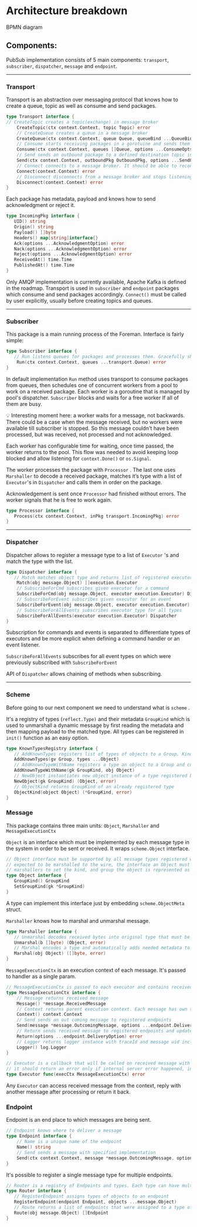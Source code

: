 # Architecture breakdown

BPMN diagram

## Components:

PubSub implementation consists of 5 main components: `transport`, `subscriber`, `dispatcher`, `message` and `endpoint`. 

---

### Transport

Transport is an abstraction over messaging protocol that knows how to create a queue, topic as well as  consume and send packages. 

```go
type Transport interface {
// CreateTopic creates a topic(exchange) in message broker
	CreateTopic(ctx context.Context, topic Topic) error
	// CreateQueue creates a queue in a message broker
	CreateQueue(ctx context.Context, queue Queue, queueBind ...QueueBind) error
	// Consume starts receiving packages in a gorotuine and sends them to the <-chan IncomingPkg
	Consume(ctx context.Context, queues []Queue, options ...ConsumeOpts) (<-chan IncomingPkg, error)
	// Send sends an outbound package to a defined destination topic in OutboundPkg
	Send(ctx context.Context, outboundPkg OutboundPkg, options ...SendOpts) error
	// Connect connects to a message broker. It should be able to reconnect automatically in case of failure. 
	Connect(context.Context) error
	// Disconnect disconnects from a message broker and stops listening for packages.
	Disconnect(context.Context) error
}
```

Each package has metadata, payload and knows how to send acknowledgment or reject it. 

```go
type IncomingPkg interface {
   UID() string
   Origin() string
   Payload() []byte
   Headers() map[string]interface{}
   Ack(options ...AcknowledgmentOption) error
   Nack(options ...AcknowledgmentOption) error
   Reject(options ...AcknowledgmentOption) error
   ReceivedAt() time.Time
   PublishedAt() time.Time
}
```

Only AMQP implementation is currently available, Apache Kafka is defined in the roadmap.  Transport is used in `subscriber` and `endpoint` packages which consume and send packages accordingly.  `Connect()` must be called by user explicitly, usually before creating topics and queues.

---

### Subscriber

This package is a main running process of the Foreman. Interface is fairly simple:

```go
type Subscriber interface {
   // Run listens queues for packages and processes them. Gracefully shuts down either on os.Signal or ctx.Done()
	Run(ctx context.Context, queues ...transport.Queue) error
}
```

In default implementation `Run` method uses transport to consume packages from queues, then schedules one of concurrent workers from a pool to work on a received package. Each worker is a goroutine that is managed by pool's dispatcher. `Subscriber` blocks and waits for a free worker If all of them are busy. 

<aside>
💡 Interesting moment here: a worker waits for a message, not backwards. There could be a case when the message received, but no workers were available till subscriber is stopped.  So this message couldn't have been processed, but was received, not processed and not acknowledged.

</aside>

Each worker has configurable time for waiting, once time passed, the worker returns to the pool.  This flow was needed to avoid keeping loop blocked and allow listening for `context.Done()` or `os.Signal`.  

The worker processes the package with `Processor` .  The last one uses `Marshaller` to decode a received package, matches it’s type with a list of `Executor`'s  in `Dispatcher` and calls them in order on the package. 

Acknowledgement is sent once `Processor` had finished without errors. The worker signals that he is free to work again.  

```go
type Processor interface {
   Process(ctx context.Context, inPkg transport.IncomingPkg) error
}
```

---

### Dispatcher

Dispatcher allows to register a message type to a list of  `Executor` 's and match the type with the list. 

```go
type Dispatcher interface {
   // Match matches object type and returns list of registered executors for this type
	Match(obj message.Object) []execution.Executor
	// SubscribeForCmd subscribes given executor for a command
	SubscribeForCmd(obj message.Object, executor execution.Executor) Dispatcher
	// SubscribeForEvent subscribes given executor for an event
	SubscribeForEvent(obj message.Object, executor execution.Executor) Dispatcher
	// SubscribeForAllEvents subscribes executor type for all types
	SubscribeForAllEvents(executor execution.Executor) Dispatcher
}
```

Subscription for commands and events is separated to differentiate types of executors and be more explicit when defining a command handler or an event listener.

 `SubscribeForAllEvents` subscribes for all event types on which were previously subscribed with `SubscribeForEvent`

API of `Dispatcher` allows chaining of methods when subscribing. 

---

### Scheme

Before going to our next component we need to understand what is `scheme` .

It's a registry of types (`reflect.Type)` and their metadata `GroupKind` which is used to unmarshall a dynamic message by first reading the metadata and then mapping payload to the matched type.  All types can be registered in `init()` function as an easy option.

```go
type KnownTypesRegistry interface {
   // AddKnownTypes registers list of types of objects to a Group. Kind of each type will be set as struct name using reflection
   AddKnownTypes(gv Group, types ...Object)
   // AddKnownTypeWithName registers a type an object to a Group and custom defined Kind
   AddKnownTypeWithName(gk GroupKind, obj Object)
   // NewObject instantiates new object instance of a type registered behind GroupKind
   NewObject(gk GroupKind) (Object, error)
   // ObjectKind returns GroupKind of an already registered type
   ObjectKind(object Object) (*GroupKind, error)
}
```

### Message

This package contains three main units: `Object`, `Marshaller` and `MessageExecutionCtx`

`Object` is an interface which must be implemented by each message type in the system in order to be sent or received.  It wraps `scheme.Object` interface. 

```go
// Object interface must be supported by all message types registered with Scheme. Since objects in a scheme are
// expected to be marshalled to the wire, the interface an Object must provide to the Scheme allows
// marshallers to set the kind, and group the object is represented as
type Object interface {
   GroupKind() GroupKind
   SetGroupKind(gk *GroupKind)
}
```

A type can implement this interface just by embedding `scheme.ObjectMeta` struct. 

`Marshaller` knows how to marshal and unmarshal message. 

```go
type Marshaller interface {
   // Unmarshal decodes received bytes into original type that must be registered in scheme
   Unmarshal(b []byte) (Object, error)
   // Marshal encodes a type and automatically adds needed metadata to resulting bytes
   Marshal(obj Object) ([]byte, error)
}
```

`MessageExecutionCtx` is an execution context of each message. It's passed to handler as a single param.  

 

```go
// MessageExecutionCtx is passed to each executor and contains received message, ctx, knows how to send out or return a message.
type MessageExecutionCtx interface {
	// Message returns received message
	Message() *message.ReceivedMessage
	// Context returns parent execution context. Each message has own time limit in which it must be processed.
	Context() context.Context
	// Send sends an out coming message to registered endpoints
	Send(message *message.OutcomingMessage, options ...endpoint.DeliveryOption) error
	// Return sends received message to registered endpoints and updates number of returns in headers
	Return(options ...endpoint.DeliveryOption) error
	// Logger returns logger instance with traceId and message uid included as fields
	Logger() log.Logger
}

// Executor is a callback that will be called on received message with context.
// it should return an error only if internal server error happened, in case of business errors it's best to send a failure event.  
type Executor func(execCtx MessageExecutionCtx) error
```

Any `Executor`  can access received message from the context, reply with another message after processing or return it back. 

### Endpoint

Endpoint is an end place to which messages are being sent. 

```go
// Endpoint knows where to deliver a message
type Endpoint interface {
	// Name is a unique name of the endpoint
	Name() string
	// Send sends a message with specified implementation
	Send(ctx context.Context, message *message.OutcomingMessage, options ...DeliveryOption) error
}
```

It's possible to register a single message type for multiple endpoints.  

```go
// Router is a registry of Endpoints and types. Each type can have multiple endpoints assigned.
type Router interface {
   // RegisterEndpoint assigns types of objects to an endpoint
   RegisterEndpoint(endpoint Endpoint, objects ...message.Object)
   // Route returns a list of endpoints that were assigned to a type of object
   Route(obj message.Object) []Endpoint
}
```